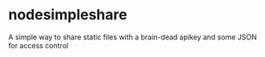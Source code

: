 nodesimpleshare
===============

A simple way to share static files with a brain-dead apikey and some JSON for access control

